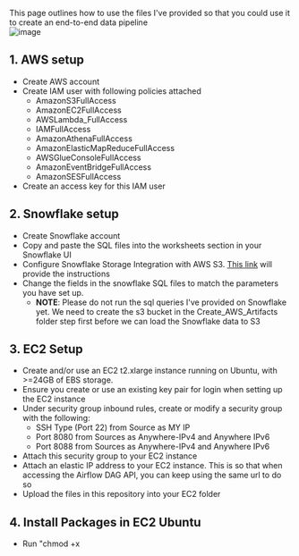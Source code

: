 This page outlines how to use the files I've provided so that you could use it to create an end-to-end data pipeline
<br>
![image](https://github.com/lingnath/Data-Engineering-Midterm-Project/assets/32849838/55879ee9-38a8-41cf-ba7e-e701ba1fb754)

## 1. AWS setup
  - Create AWS account
  - Create IAM user with following policies attached
    - AmazonS3FullAccess
    - AmazonEC2FullAccess
    - AWSLambda_FullAccess
    - IAMFullAccess
    - AmazonAthenaFullAccess
    - AmazonElasticMapReduceFullAccess
    - AWSGlueConsoleFullAccess
    - AmazonEventBridgeFullAccess
    - AmazonSESFullAccess
  - Create an access key for this IAM user
## 2. Snowflake setup
  - Create Snowflake account
  - Copy and paste the SQL files into the worksheets section in your Snowflake UI
  - Configure Snowflake Storage Integration with AWS S3. <a href="https://docs.snowflake.com/en/user-guide/data-load-s3-config-storage-integration#step-2-create-the-iam-role-in-aws">This link</a> will provide the instructions
  - Change the fields in the snowflake SQL files to match the parameters you have set up.
    - **NOTE**: Please do not run the sql queries I've provided on Snowflake yet. We need to create the s3 bucket in the Create_AWS_Artifacts folder step first before we can load the Snowflake data to S3
## 3. EC2 Setup
  - Create and/or use an EC2 t2.xlarge instance running on Ubuntu, with >=24GB of EBS storage.
  - Ensure you create or use an existing key pair for login when setting up the EC2 instance
  - Under security group inbound rules, create or modify a security group with the following:
    - SSH Type (Port 22) from Source as MY IP
    - Port 8080 from Sources as Anywhere-IPv4 and Anywhere IPv6
    - Port 8088 from Sources as Anywhere-IPv4 and Anywhere IPv6
  - Attach this security group to your EC2 instance
  - Attach an elastic IP address to your EC2 instance. This is so that when accessing the Airflow DAG API, you can keep using the same url to do so
  - Upload the files in this repository into your EC2 folder
## 4. Install Packages in EC2 Ubuntu
  - Run "chmod +x <script>" for each of the .sh scripts in the Software_Installations folder
  - Run the scripts within the Software_Installations folder in this order: install_packages.sh -> install_docker.sh -> install_docker_compose.sh
  - If you haven't done so already, run "aws configure" in the command line. Then enter your credentials, such as your newly generated access key and secret access key for the user you created, so that you can run the scripts on the EC2 command line without there being permission errors.
## 5. Set up config files
  - Create a .env file both in the main folder and the Airflow_EMR subfolder.
      - For the .env file in the main folder, the structure looks like this:
        - ACCESS_KEY=''
        - SECRET_KEY=''
        - AIRFLOW_USERNAME='admin'
        - AIRFLOW_PASSWORD='admin'
      - **NOTE**: If you feel the Airflow username and password are insecure, after Airflow is set up and the Lambda Function is created, please feel free to change the Airflow username and password for the above .env file in **both the AWS CLI and Lambda Function, as well as the username and password in the Airflow UI**. **But please make sure the changes you've made in all places are identical** as the Lambda function will not be able to call the Airflow DAG if the changes aren't the same.
      - For the .env file in the Airflow_EMR subfolder, the structure looks like this:
        - AIRFLOW__WEBSERVER__SECRET_KEY=229e57aeb295d76f2db5d75bfa78865c7e40b17e6db96cae8d
        - AIRFLOW__CORE__FERNET_KEY=46BKJoQYlPPOexq0OhDZnIlNepKFf87WFwLbfzqDDho=
        - AIRFLOW_UID=1000
        - AIRFLOW_GID=0
    - Edit the fields in the config_file.toml file in the main folder
## 6. Create AWS artifacts
  - In the Create_AWS_Artifacts folder, run the following command "chmod +x create_aws_artifacts.sh". Then run create_aws_artifacts.sh
  - To ensure that your Lambda function can use SES, please check your email for the email address that you put in under sender field in the config_file.toml file and verify it for the confirmation email that AWS sent. The confirmation email should from no-reply-aws@amazon.com with the following subject line "Amazon Web Services – Email Address Verification Request in region {region you specified under the toml file}"
## 7. Run Snowflake scripts
  - In Snowflake console run the following Snowflake files in this order: load_data_to_snowflake.sql -> daily_load_to_s3_automated.sql
    - **NOTE:** Because the daily_load_to_s3_automated.sql is set to load at 4am EST you will not receive data in the input bucket immediately. Hence Airflow will not trigger. If you want to run Airflow now, change the task schedule in the daily_load_to_s3_automated.sql file to 'USING CRON * * * * * America/New_York' so that you receive data in the input bucket in a minute from now. The CRON expression "* * * * *" means that the task will run every minute. Airflow will only activate if the most current tables are in the data folder of the input bucket. However, make sure to change the task schedule in the daily_load_to_s3_automated.sql file to 'USING CRON 0 4 * * * America/New_York' and re-activate it again after you receive the data in the input bucket. The reason we change the cron frequency back to '0 4 * * *' is because running the task every minute will be very costly in the long run in Snowflake. 
## 8. Setup and Run Airflow
  - Please go into the Airflow_EMR folder, run "chmod +x build_airflow_in_docker.sh" then run build_airflow_in_docker.sh
  - Create a port forwarding connection for port 8080 (optional if you want to access locally)
  - In your browser url, enter {EC2 Public IPv4 address}:8080. This will lead you to the Airflow UI
  - In the Airflow_EMR folder, run "chmod +x trigger_airflow.sh"
  - Then run trigger_airflow.sh
## 9. Setup and Run Superset
  - Go into the Superset folder, run "chmod +x build_superset_in_docker.sh" then run build_superset_in_docker.sh
  - Create a port forwarding connection for port 8088
  - Paste in [http://localhost:8088/login/](http://localhost:8088/login/) to login
  - Create a new database by entering the following to connect Superset to Athena:
awsathena+rest://{aws access key}:{aws secret access key}@athena.{aws region}.amazonaws.com/?s3_staging_dir=s3://{output s3 bucket}/superset_metadata&work_group=primary
  - Add the necessary datasets in Superset
  - Build dashboards to your heart's content
## 10. Remove AWS Artifacts (optional)
  - Once you are done with the entire project, go into the Remove_AWS_Artifacts folder.
  - Then run "chmod +x remove_aws_artifacts.sh" and then run remove_aws_artifacts.sh

